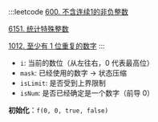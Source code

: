 :::leetcode
[600. 不含连续1的非负整数](https://leetcode.cn/problems/non-negative-integers-without-consecutive-ones/)

[6151. 统计特殊整数](https://leetcode.cn/problems/count-special-integers/) 

[1012. 至少有 1 位重复的数字](https://leetcode.cn/problems/numbers-with-repeated-digits/)
:::

-   `i`: 当前的数位（从左往右，0 代表最高位）
-   `mask`: 已经使用的数字 -> 状态压缩
-   `isLimit`: 是否受到上界限制
-   `isNum`: 是否已经确定是一个数字（前导 0）


**初始化**：`f(0, 0, true, false)`

